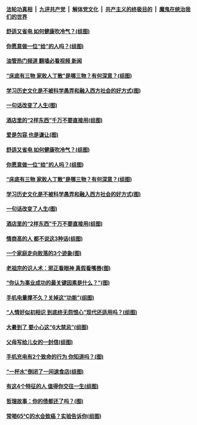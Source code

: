 ####  [法轮功真相](../../../../basic/blob/master/README.md?t=07252231) &nbsp;|&nbsp; [九评共产党](../../../../9ping.md/blob/master/README.md?t=07252231) &nbsp;|&nbsp; [解体党文化](../../../../jtdwh.md/blob/master/README.md?t=07252231)  &nbsp;|&nbsp; [共产主义的终极目的](../../../../gczydzjmd.md/blob/master/README.md?t=07252231) &nbsp;|&nbsp; [魔鬼在统治我们的世界](../../../../mgztzwmdsj.md/blob/master/README.md?t=07252231) 

#### [舒适又省电 如何健康吹冷气？(组图)](../pages/p8/1012471.md?t=07252231) 

#### [你愿意做一位“给”的人吗？(组图)](../pages/p8/1012376.md?t=07252231) 

#### [油管热门频道 翻墙必看视频 新闻](http://45.76.130.85:81/youtube.html?07252231)

#### [“床底有三物 家败人丁散”是哪三物？有何深意？(组图)](../pages/p8/1012397.md?t=07252231) 

#### [学习历史文化是不被科学愚弄和融入西方社会的好方式(图)](../pages/p8/1012458.md?t=07252231) 

#### [一句话改变了人生(图)](../pages/p8/1012531.md?t=07252231) 

#### [酒店里的“2样东西”千万不要直接用(组图)](../pages/p8/1012464.md?t=07252231) 

#### [爱是包容 也是谦让(图)](../pages/p8/1012332.md?t=07252231) 

#### [舒适又省电 如何健康吹冷气？(组图)](../pages/p8/1012471.md?t=07252231) 

#### [你愿意做一位“给”的人吗？(组图)](../pages/p8/1012376.md?t=07252231) 

#### [“床底有三物 家败人丁散”是哪三物？有何深意？(组图)](../pages/p8/1012397.md?t=07252231) 

#### [学习历史文化是不被科学愚弄和融入西方社会的好方式(图)](../pages/p8/1012458.md?t=07252231) 

#### [一句话改变了人生(图)](../pages/p8/1012531.md?t=07252231) 

#### [酒店里的“2样东西”千万不要直接用(组图)](../pages/p8/1012464.md?t=07252231) 

#### [情商高的人 都不说这3种话(组图)](../pages/p8/1012455.md?t=07252231) 

#### [一个家庭走向败落的3个迹象(图)](../pages/p8/1012193.md?t=07252231) 

#### [老祖宗的识人术：邪正看眼神 真假看嘴唇(图)](../pages/p8/1012262.md?t=07252231) 

#### [“你认为事业成功的最关键因素是什么？”(图)](../pages/p8/1012338.md?t=07252231) 

#### [手机电量撑不久？关掉这“功能”(组图)](../pages/p8/1012402.md?t=07252231) 

#### [“人情好似初相识 到底终无怨恨心”现代还适用吗？(组图)](../pages/p8/1012171.md?t=07252231) 

#### [大暑到了 要小心这“6大禁忌”(组图)](../pages/p8/1012218.md?t=07252231) 

#### [父母写给儿女的一封信(组图)](../pages/p8/1012216.md?t=07252231) 

#### [手机充电有2个致命的行为 你知道吗？(图)](../pages/p8/1012222.md?t=07252231) 

#### [“一杯水”倒闭了一间速食店(组图)](../pages/p8/1012174.md?t=07252231) 

#### [有这4个特征的人 值得你交往一生(组图)](../pages/p8/1010843.md?t=07252231) 

#### [哲理故事：你的债都还了吗？(图)](../pages/p8/1012191.md?t=07252231) 

#### [常喝65℃的水会致癌？实验告诉你(组图)](../pages/p8/1010932.md?t=07252231) 

<img src='http://gfw-breaker.win/goodnews/indexes/p8.md' width='0px' height='0px'/>

